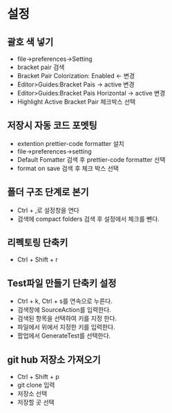 # 설정

## 괄호 색 넣기

-   file->preferences->Setting
-   bracket pair 검색
-   Bracket Pair Colorization: Enabled <- 변경
-   Editor>Guides:Bracket Pais -> active 변경
-   Editor>Guides:Bracket Pais Horizontal -> active 변경
-   Highlight Active Bracket Pair 체크박스 선택

## 저장시 자동 코드 포멧팅

-   extention prettier-code formatter 설치
-   file->preferences->setting
-   Default Fomatter 검색 후 prettier-code formatter 선택
-   format on save 검색 후 체크 박스 선택

## 폴더 구조 단계로 본기

-   Ctrl + ,로 설정창을 연다
-   검색에 compact folders 검색 후 설정에서 체크를 뺀다.

## 리펙토링 단축키

-   Ctrl + Shift + r

## Test파일 만들기 단축키 설정

-   Ctrl + k, Ctrl + s를 연속으로 누른다.
-   검색창에 SourceAction를 입력한다.
-   검색된 항목을 선택하여 키를 지정 한다.
-   파일에서 위에서 지정한 키를 입력한다.
-   팝업에서 GenerateTest를 선택한다.

## git hub 저장소 가져오기

-   Ctrl + Shift + p
-   git clone 입력
-   저장소 선택
-   저장할 곳 선택
